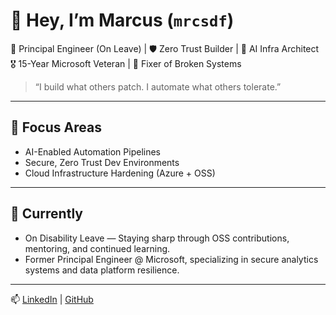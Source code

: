 # 👋 Hey, I’m Marcus (`mrcsdf`)

🚀 Principal Engineer (On Leave) | 🛡️ Zero Trust Builder | 🧠 AI Infra Architect  
🎖️ 15-Year Microsoft Veteran | 🎯 Fixer of Broken Systems

> “I build what others patch. I automate what others tolerate.”

---

## 🔧 Focus Areas
- AI-Enabled Automation Pipelines  
- Secure, Zero Trust Dev Environments  
- Cloud Infrastructure Hardening (Azure + OSS)  

---

## 📍 Currently
- On Disability Leave — Staying sharp through OSS contributions, mentoring, and continued learning.  
- Former Principal Engineer @ Microsoft, specializing in secure analytics systems and data platform resilience.

---

📫 [LinkedIn](https://www.linkedin.com/in/marcusdf) | [GitHub](https://github.com/mrcsdf)
